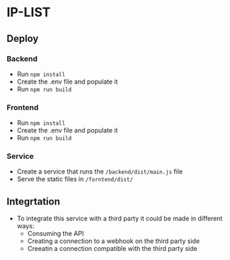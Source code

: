 # IP-LIST

## Deploy

### Backend
- Run `npm install`
- Create the .env file and populate it
- Run `npm run build`

### Frontend
- Run `npm install`
- Create the .env file and populate it
- Run `npm run build`

### Service
- Create a service that runs the `/backend/dist/main.js` file
- Serve the static files in `/forntend/dist/`

## Integrtation
- To integrate this service with a third party it could be made in different ways:
  - Consuming the API
  - Creating a connection to a webhook on the third party side
  - Creeatin a connection compatible with the third party side